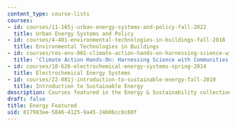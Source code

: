 ```yaml
---
content_type: course-lists
courses:
- id: courses/11-165j-urban-energy-systems-and-policy-fall-2022
  title: Urban Energy Systems and Policy
- id: courses/4-401-environmental-technologies-in-buildings-fall-2018
  title: Environmental Technologies in Buildings
- id: courses/res-env-001-climate-action-hands-on-harnessing-science-with-communities-to-cut-carbon-january-iap-2017
  title: 'Climate Action Hands-On: Harnessing Science with Communities to Cut Carbon'
- id: courses/10-626-electrochemical-energy-systems-spring-2014
  title: Electrochemical Energy Systems
- id: courses/22-081j-introduction-to-sustainable-energy-fall-2010
  title: Introduction to Sustainable Energy
description: Courses featured in the Energy & Sustainability collection.
draft: false
title: Energy Featured
uid: 817983ee-5846-4125-9a45-24b06cc8c88f
---
```

